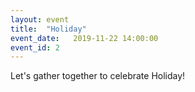 ```yaml
---
layout: event
title:  "Holiday"
event_date:   2019-11-22 14:00:00
event_id: 2
---
```


Let's gather together to celebrate Holiday!
